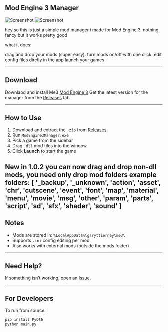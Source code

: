 ## Mod Engine 3 Manager


![Screenshot](https://i.ibb.co/GQygXRQF/Screenshot-2025-06-18-202933.png)
![Screenshot](https://i.ibb.co/nqDyCq2r/Screenshot-2025-06-18-205547.png)

hey so this is just a simple mod manager i made for Mod Engine 3. nothing fancy but it works pretty good


what it does:

drag and drop your mods (super easy).
turn mods on/off with one click.
edit config files dirctly in the app
launch your games

---

## Download

Downlaod and install Me3 [Mod Engine 3](https://github.com/garyttierney/me3/releases/latest) 
Get the latest version for the manager from the [Releases](https://github.com/2pz/me3-manager/releases) tab.

---

## How to Use

1. Download and extract the `.zip` from [Releases](https://github.com/2pz/me3-manager/releases).
2. Run `ModEngine3Manager.exe`
3. Pick a game from the sidebar
4. Drag `.dll` mod files into the window
5. Click **Launch** to start the game

New in 1.0.2 you can now drag and drop non-dll mods, you need only drop mod folders
example folders:
[
            '_backup', '_unknown', 'action', 'asset', 'chr', 'cutscene', 'event',
            'font', 'map', 'material', 'menu', 'movie', 'msg', 'other', 'param',
            'parts', 'script', 'sd', 'sfx', 'shader', 'sound'
        ]
---

## Notes

- Mods are stored in: `%LocalAppData%\garyttierney\me3\`
- Supports `.ini` config editing per mod
- Also works with external mods (outside the mods folder)

---

## Need Help?

If something isn’t working, open an [Issue](https://github.com/2Pz/me3-manager/issues).

---

## For Developers

To run from source:

```bash
pip install PyQt6
python main.py
